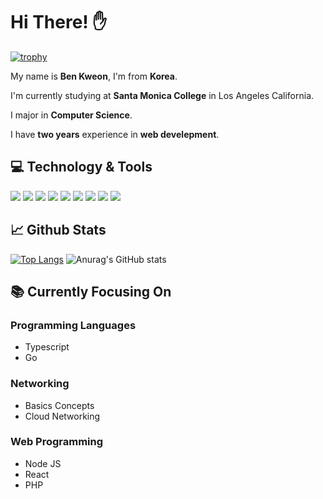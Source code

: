 # Hi There! ✋

[![trophy](https://github-profile-trophy.vercel.app/?username=Bundy-Mundi&theme=onedark)](#)

My name is **Ben Kweon**, I'm from **Korea**.

I'm currently studying at **Santa Monica College** in Los Angeles California. 

I major in **Computer Science**.

I have **two years** experience in **web develepment**.

## 💻 Technology & Tools
![](https://img.shields.io/badge/OS-Windows-informational?style=flat-square&logo=windows&logoColor=0078D6&color=0078D6)
![](https://img.shields.io/badge/Code-JS-informational?style=flat-square&logo=Javascript&logoColor=F7DF1E&color=F7DF1E)
![](https://img.shields.io/badge/Data-Python-informational?style=flat-square&logo=python&logoColor=3776AB&color=3776AB)
![](https://img.shields.io/badge/Database-MongoDB-informational?style=flat-square&logo=mongodb&logoColor=47A248&color=47A248)
![](https://img.shields.io/badge/Query-REST-informational?style=flat-square&color=F80000)
![](https://img.shields.io/badge/Frontend-React-informational?style=flat-square&logo=react&logoColor=61DAFB&color=61DAFB)
![](https://img.shields.io/badge/Frontend-Redux-informational?style=flat-square&logo=redux&logoColor=764ABC&color=764ABC)
![](https://img.shields.io/badge/Backend-NodeJS-informational?style=flat-square&logo=node-js&logoColor=87C000&color=87C000)
![](https://img.shields.io/badge/Editor-VSC-informational?style=flat-square&color=007ACC)


## 📈 Github Stats
[![Top Langs](https://github-readme-stats.vercel.app/api/top-langs/?username=Bundy-Mundi&hide=css,html)](https://github.com/anuraghazra/github-readme-stats)
![Anurag's GitHub stats](https://github-readme-stats.vercel.app/api?username=Bundy-Mundi&show_icons=true)

## 📚 Currently Focusing On

### Programming Languages

- Typescript
- Go

### Networking

- Basics Concepts
- Cloud Networking

### Web Programming

- Node JS
- React
- PHP
